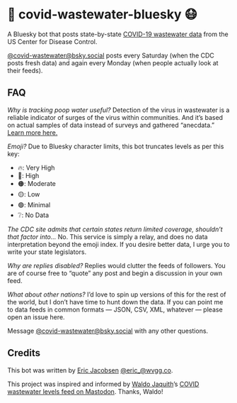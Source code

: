 # 💩 covid-wastewater-bluesky 😷

A Bluesky bot that posts state-by-state [COVID-19 wastewater data](https://www.cdc.gov/nwss/rv/COVID19-currentlevels.html) from the US Center for Disease Control.

[@covid-wastewater@bsky.social](https://bsky.app/profile/COVID-wastewater.bsky.social) posts every Saturday (when the CDC posts fresh data) and again every Monday (when people actually look at their feeds).

## FAQ

_Why is tracking poop water useful?_
Detection of the virus in wastewater is a reliable indicator of surges of the virus within communities. And it’s based on actual samples of data instead of surveys and gathered “anecdata.” [Learn more here.](https://health.ucdavis.edu/news/headlines/tracking-covid-19-in-2024-wastewater-data-is-key-early-warning-sign-for-surges/2024/08)

_Emoji?_ Due to Bluesky character limits, this bot truncates levels as per this key:

- 🔥: Very High
- 🔴: High
- 🟠: Moderate
- 🟡: Low
- 🟢: Minimal
- ❔: No Data

_The CDC site admits that certain states return limited coverage, shouldn’t that factor into…_ No. This service is simply a relay, and does no data interpretation beyond the emoji index. If you desire better data, I urge you to write your state legislators.

_Why are replies disabled?_ Replies would clutter the feeds of followers. You are of course free to “quote” any post and begin a discussion in your own feed.

_What about other nations?_ I’d love to spin up versions of this for the rest of the world, but I don’t have time to hunt down the data. If you can point me to data feeds in common formats — JSON, CSV, XML, whatever — please open an issue here.

Message [@covid-wastewater@bsky.social](https://bsky.app/profile/covid-wastewater.bsky.social) with any other questions.

## Credits

This bot was written by [Eric Jacobsen](https://wvgg.co) [@eric\_@wvgg.co](https://bsky.app/profile/wvgg.co).

This project was inspired and informed by [Waldo Jaquith](https://waldo.jaquith.org/)’s [COVID wastewater levels feed on Mastodon](https://mastodon.social/@covid_wastewater). Thanks, Waldo!
